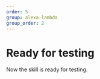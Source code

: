 ```yaml
---
order: 5
group: alexa-lambda
group_order: 2
---
```


# Ready for testing

Now the skill is ready for testing.

